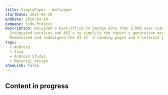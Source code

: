 ```yaml
---
title: SimplyPaper - Wallpaper
startDate: 2015-03-10
endDate: 2016-03-10
company: Side-Project
description: Designed a back-office to manage more than 3,000 user subscriptions, optimizing team productivity by managing everything from one place.
  Integrated services and API's to simplify the report's generation minimize excel use by 40%.
  Modernized and redesigned the UI of  2 landing pages and 3 internal platforms.
tags:
  - Android
  - Java
  - Android Studio
  - Material design
showLink: false
---
```


## Content in progress
```